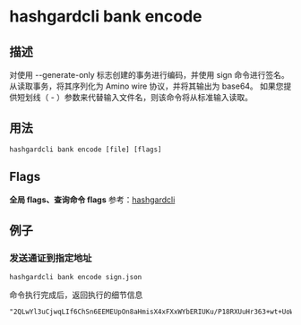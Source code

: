 # hashgardcli bank encode

## 描述

对使用 --generate-only 标志创建的事务进行编码，并使用 sign 命令进行签名。
从<file>读取事务，将其序列化为 Amino wire 协议，并将其输出为 base64。
如果您提供短划线（ - ）参数来代替输入文件名，则该命令将从标准输入读取。
## 用法

```shell
hashgardcli bank encode [file] [flags]
```
## Flags

 **全局 flags、查询命令 flags** 参考：[hashgardcli](../README.md)

## 例子

### 发送通证到指定地址

```shell
hashgardcli bank encode sign.json
```

命令执行完成后，返回执行的细节信息

```txt
"2QLwYl3uCjwqLIf6ChSn6EEMEUpOn8aHmisX4xFXxWYbERIUKu/P18RXUuHr363+wt+UoWPHPGAaCgoEZ2FyZBICMTASBBDAmgwajgIKfiLB9+IIAhIm61rphyED30pWrLHFH6T+RX4kqgkSg8CvPDDkgSwwxpgMg2/CVB4SJuta6YchA5l0etexBHD8jaIC+QrpuVtxsRt5q1/3vx3ooQrZOOzCEibrWumHIQNRtYp0E4MQlDy4xrtq0zGNTCcGryjsh4yKOTIiThQP7RKLAQoFCAMSAWASQBJWW1uqYiw5nfvJhtVSz1WLkCva/+X4rbF7wzjbYmq1TxUs6n/A5G7MjwTgkDpn7jJIRbfktU6shclGbmhNuNoSQNo9kE5rVvHhLajjwJMnndI//e6vaYYN+ClfeYL36dMHe1dLpiqMo/xV/1k7w+4mDVktrLG8I6c7SLYIDnAk3gs="

```

